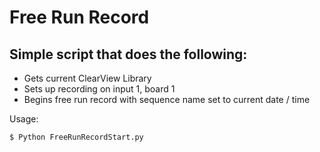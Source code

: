 # Free Run Record

## Simple script that does the following:
- Gets current ClearView Library
- Sets up recording on input 1, board 1
- Begins free run record with sequence name set to current date / time



Usage:
```sh
$ Python FreeRunRecordStart.py
```